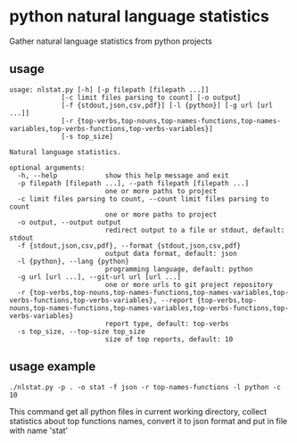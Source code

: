 # python natural language statistics

Gather natural language statistics from python projects

## usage

    usage: nlstat.py [-h] [-p filepath [filepath ...]]
                 [-c limit files parsing to count] [-o output]
                 [-f {stdout,json,csv,pdf}] [-l {python}] [-g url [url ...]]
                 [-r {top-verbs,top-nouns,top-names-functions,top-names-variables,top-verbs-functions,top-verbs-variables}]
                 [-s top_size]

    Natural language statistics.

    optional arguments:
      -h, --help            show this help message and exit
      -p filepath [filepath ...], --path filepath [filepath ...]
                            one or more paths to project
      -c limit files parsing to count, --count limit files parsing to count
                            one or more paths to project
      -o output, --output output
                            redirect output to a file or stdout, default: stdout
      -f {stdout,json,csv,pdf}, --format {stdout,json,csv,pdf}
                            output data format, default: json
      -l {python}, --lang {python}
                            programming language, default: python
      -g url [url ...], --git-url url [url ...]
                            one or more urls to git project repository
      -r {top-verbs,top-nouns,top-names-functions,top-names-variables,top-verbs-functions,top-verbs-variables}, --report {top-verbs,top-nouns,top-names-functions,top-names-variables,top-verbs-functions,top-verbs-variables}
                            report type, default: top-verbs
      -s top_size, --top-size top_size
                            size of top reports, default: 10

## usage example

    ./nlstat.py -p . -o stat -f json -r top-names-functions -l python -c 10

This command get all python files in current working directory, collect statistics about top functions names, convert it to json format and put in file with name 'stat'
